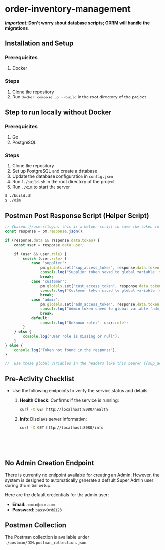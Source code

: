 # order-inventory-management

**_Important:_** **Don't worry about database scripts; GORM will handle the migrations.**

## Installation and Setup

### Prerequisites

1. Docker

### Steps

1. Clone the repository
2. Run `docker compose up --build` in the root directory of the project

## Step to run locally without Docker

### Prerequisites

1. Go 
2. PostgreSQL

### Steps

1. Clone the repository
2. Set up PostgreSQL and create a database
3. Update the database configuration in `config.json`
4. Run 1`./build.sh` in the root directory of the project
5. Run `./oim` to start the server
```bash
$ ./build.sh
$ ./oim
```






## Postman Post Response Script (Helper Script)
```js
// {baseurl}/users/login. this is a helper script to save the token in global variable. (make life simpler with scripts)
const response = pm.response.json();

if (response.data && response.data.token) {
    const user = response.data.user;

    if (user && user.role) {
        switch (user.role) {
            case 'supplier':
                pm.globals.set("sup_access_token", response.data.token);
                console.log("Supplier token saved to global variable 'sup_access_token':", response.data.token);
                break;
            case 'customer':
                pm.globals.set("cust_access_token", response.data.token);
                console.log("Customer token saved to global variable 'cust_access_token':", response.data.token);
                break;
            case 'admin':
                pm.globals.set("adm_access_token", response.data.token);
                console.log("Admin token saved to global variable 'adm_access_token':", response.data.token);
                break;
            default:
                console.log("Unknown role:", user.role);
        }
    } else {
        console.log("User role is missing or null");
    }
} else {
    console.log("Token not found in the response");
}

//  use these global variables in the headers like this bearer {{sup_access_token}} or in authorization tab. 
```





## Pre-Activity Checklist

- Use the following endpoints to verify the service status and details:

  1. **Health Check**: Confirms if the service is running:
     ```bash
     curl -X GET http://localhost:8080/health
     ```
  2. **Info**: Displays server information:
     ```bash
     curl -X GET http://localhost:8080/info
     ```





<br>
<br>
<br>


## No Admin Creation Endpoint

There is currently no endpoint available for creating an Admin. However, the system is designed to automatically generate a default Super Admin user during the initial setup.

Here are the default credentials for the admin user:
- **Email**: `admin@oim.com`
- **Password**: `passwOrd@123`



## Postman Collection

The Postman collection is available under `./postman/IOM.postman_collection.json`.